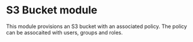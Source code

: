 # S3 Bucket module

This module provisions an S3 bucket with an associated policy.
The policy can be assocaited with users, groups and roles.

<!-- BEGINNING OF PRE-COMMIT-TERRAFORM DOCS HOOK -->
<!-- END OF PRE-COMMIT-TERRAFORM DOCS HOOK -->